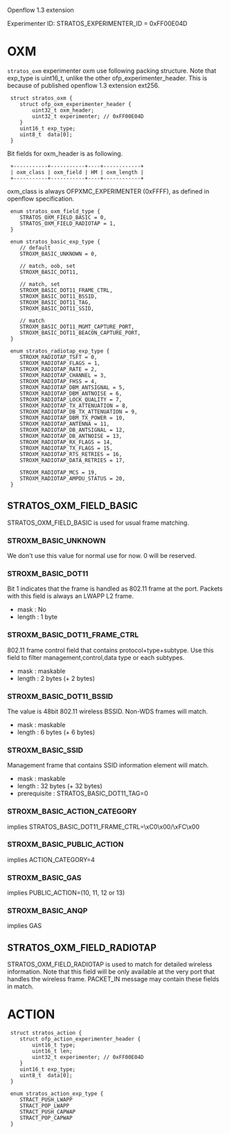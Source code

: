 Openflow 1.3 extension

Experimenter ID: STRATOS_EXPERIMENTER_ID = 0xFF00E04D

OXM
===
`stratos_oxm` experimenter oxm use following packing structure.
Note that exp_type is uint16_t, unlike the other ofp_experimenter_header.
This is because of published openflow 1.3 extension ext256.

```
 struct stratos_oxm {
 	struct ofp_oxm_experimenter_header {
 		uint32_t oxm_header;
 		uint32_t experimenter; // 0xFF00E04D
 	}
 	uint16_t exp_type;
 	uint8_t  data[0];
 }
```

Bit fields for oxm_header is as following.

```
 +-----------+-----------+----+------------+
 | oxm_class | oxm_field | HM | oxm_length |
 +-----------+-----------+----+------------+
```

oxm_class is always OFPXMC_EXPERIMENTER (0xFFFF), as defined in openflow specification.

```
 enum stratos_oxm_field_type {
 	STRATOS_OXM_FIELD_BASIC = 0,
 	STRATOS_OXM_FIELD_RADIOTAP = 1,
 }

 enum stratos_basic_exp_type {
 	// default
 	STROXM_BASIC_UNKNOWN = 0,
 	
 	// match, oob, set
 	STROXM_BASIC_DOT11,
 	
 	// match, set
 	STROXM_BASIC_DOT11_FRAME_CTRL,
 	STROXM_BASIC_DOT11_BSSID,
 	STROXM_BASIC_DOT11_TAG,
 	STROXM_BASIC_DOT11_SSID,
 	
 	// match
 	STROXM_BASIC_DOT11_MGMT_CAPTURE_PORT,
 	STROXM_BASIC_DOT11_BEACON_CAPTURE_PORT,
 }

 enum stratos_radiotap_exp_type {
 	STROXM_RADIOTAP_TSFT = 0,
 	STROXM_RADIOTAP_FLAGS = 1,
 	STROXM_RADIOTAP_RATE = 2,
 	STROXM_RADIOTAP_CHANNEL = 3,
 	STROXM_RADIOTAP_FHSS = 4,
 	STROXM_RADIOTAP_DBM_ANTSIGNAL = 5,
 	STROXM_RADIOTAP_DBM_ANTNOISE = 6,
 	STROXM_RADIOTAP_LOCK_QUALITY = 7,
 	STROXM_RADIOTAP_TX_ATTENUATION = 8,
 	STROXM_RADIOTAP_DB_TX_ATTENUATION = 9,
 	STROXM_RADIOTAP_DBM_TX_POWER = 10,
 	STROXM_RADIOTAP_ANTENNA = 11,
 	STROXM_RADIOTAP_DB_ANTSIGNAL = 12,
 	STROXM_RADIOTAP_DB_ANTNOISE = 13,
 	STROXM_RADIOTAP_RX_FLAGS = 14,
 	STROXM_RADIOTAP_TX_FLAGS = 15,
 	STROXM_RADIOTAP_RTS_RETRIES = 16,
 	STROXM_RADIOTAP_DATA_RETRIES = 17,
 	
 	STROXM_RADIOTAP_MCS = 19,
 	STROXM_RADIOTAP_AMPDU_STATUS = 20,
 }
```

STRATOS_OXM_FIELD_BASIC
-----------------------

STRATOS_OXM_FIELD_BASIC is used for usual frame matching.

### STROXM_BASIC_UNKNOWN
We don't use this value for normal use for now. 0 will be reserved.

### STROXM_BASIC_DOT11
Bit 1 indicates that the frame is handled as 802.11 frame at the port.
Packets with this field is always an LWAPP L2 frame.

- mask : No
- length : 1 byte

### STROXM_BASIC_DOT11_FRAME_CTRL
802.11 frame control field that contains protocol+type+subtype.
Use this field to filter management,control,data type or each subtypes.

- mask : maskable
- length : 2 bytes (+ 2 bytes)

### STROXM_BASIC_DOT11_BSSID
The value is 48bit 802.11 wireless BSSID. Non-WDS frames will match.
- mask : maskable
- length : 6 bytes (+ 6 bytes)

### STROXM_BASIC_SSID
Management frame that contains SSID information element will match.
- mask : maskable
- length : 32 bytes (+ 32 bytes)
- prerequisite : STRATOS_BASIC_DOT11_TAG=0

### STROXM_BASIC_ACTION_CATEGORY
implies STRATOS_BASIC_DOT11_FRAME_CTRL=\xC0\x00/\xFC\x00

### STROXM_BASIC_PUBLIC_ACTION
implies ACTION_CATEGORY=4

### STROXM_BASIC_GAS
implies PUBLIC_ACTION=(10, 11, 12 or 13)

### STROXM_BASIC_ANQP
implies GAS


STRATOS_OXM_FIELD_RADIOTAP
--------------------------
STRATOS_OXM_FIELD_RADIOTAP is used to match for detailed wireless information.
Note that this field will be only available at the very port that handles the 
wireless frame. PACKET_IN message may contain these fields in match.


ACTION
======

```
 struct stratos_action {
 	struct ofp_action_experimenter_header {
 		uint16_t type;
 		uint16_t len;
 		uint32_t experimenter; // 0xFF00E04D
 	}
 	uint16_t exp_type;
 	uint8_t  data[0];
 }

 enum stratos_action_exp_type {
 	STRACT_PUSH_LWAPP
 	STRACT_POP_LWAPP
 	STRACT_PUSH_CAPWAP
 	STRACT_POP_CAPWAP
 }
```


